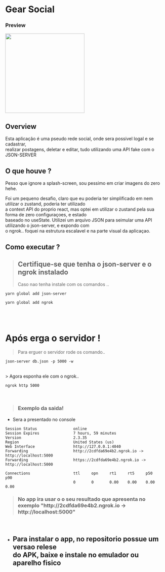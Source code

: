 # Gear Social

### Preview

<img src="https://github.com/IuriKintschev/gearSocial/blob/master/assets/images/readmePrev.gif?raw=true" width="250" />

## Overview

Esta aplicação é uma pseudo rede social, onde sera possivel logal e se cadastrar, <br>
realizar postagens, deletar e editar, tudo utilizando uma API fake com o JSON-SERVER <br>

## O que houve ?

Pesso que ignore a splash-screen, sou pessimo em criar imagens do zero hehe.

Foi um pequeno desafio, claro que eu poderia ter simplificado em nem utilizar o zustand, poderia ter utilizado <br> a context API do proprio react, mas optei em utilizar o zustand pela sua forma de zero configuraçoes, e estado <br>baseado no useState. Utilizei um arquivo JSON para seimular uma API utilizando o json-server, e expondo com <br> o ngrok.. foquei na estrutura escalavel e na parte visual da aplicaçao.

## Como executar ?

> <h2><b>Certifique-se que tenha o json-server e o ngrok instalado</h2></b> Caso nao tenha instale com os comandos ..

````
yarn global add json-server
````

```
yarn global add ngrok
```

<br><br>
# Após erga o servidor !

> Para erguer o servidor rode os comando..

```
json-server db.json -p 5000 -w
```
<br>
> Agora esponha ele com o ngrok..

```
ngrok http 5000
```
<br>

> <h3> Exemplo da saida!</h3>

* Sera a presentado no console

````
Session Status                online                                                                          
Session Expires               7 hours, 59 minutes                                                             
Version                       2.3.35                                                                          
Region                        United States (us)                                                              
Web Interface                 http://127.0.0.1:4040                                                           
Forwarding                    http://2cdfda69e4b2.ngrok.io -> http://localhost:5000                           
Forwarding                    https://2cdfda69e4b2.ngrok.io -> http://localhost:5000                          
                                                                                                              
Connections                   ttl     opn     rt1     rt5     p50     p90                                     
                              0       0       0.00    0.00    0.00    0.00
````

> <h3> No app ira usar o o seu resultado que apresenta no exemplo "http://2cdfda69e4b2.ngrok.io -> http://localhost:5000" </h3>

<br>

* <h2>Para instalar o app, no repositorio possue um versao relese <br> do APK, baixe e instale no emulador ou aparelho fisico</h2>